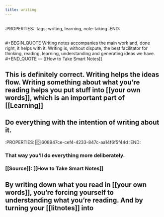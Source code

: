 ```yaml
---
title: writing
---
```


## 
:PROPERTIES:
:tags: writing, learning, note-taking
:END:
## 
#+BEGIN_QUOTE
Writing notes accompanies the main work and, done right, it helps with it. Writing is, without dispute, the best facilitator for thinking, reading, learning, understanding and generating ideas we have.
#+END_QUOTE
 — [[How to Take Smart Notes]]
## This is definitely correct. Writing helps the ideas flow. Writing something about what you’re reading helps you put stuff into [[your own words]], which is an important part of [[Learning]]
## Do everything with the intention of writing about it.
:PROPERTIES:
:id: 608947ce-cef4-4233-847c-aa14f6f5f44d
:END:
### That way you'll do everything more deliberately.
### [[Source]]: [[How to Take Smart Notes]]
## By writing down what you read in [[your own words]], you’re forcing yourself to understanding what you’re reading. And by turning your [[litnotes]] into
